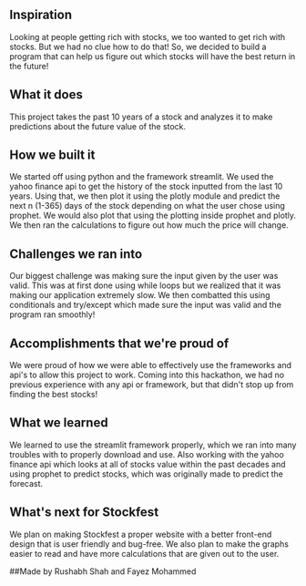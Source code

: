 ## Inspiration
Looking at people getting rich with stocks, we too wanted to get rich with stocks. But we had no clue how to do that! So, we decided to build a program that can help us figure out which stocks will have the best return in the future!

## What it does
This project takes the past 10 years of a stock and analyzes it to make predictions about the future value of the stock.

## How we built it
We started off using python and the framework streamlit. We used the yahoo finance api to get the history of the stock inputted from the last 10 years. Using that, we then plot it using the plotly module and predict the next n (1-365) days of the stock depending on what the user chose using prophet.  We would also plot that using the plotting inside prophet and plotly. We then ran the calculations to figure out how much the price will change.                                                                                                                                                                                                                                                                                                                                                                                   
## Challenges we ran into
Our biggest challenge was making sure the input given by the user was valid. This was at first done using while loops but we realized that it was making our application extremely slow. We then combatted this using conditionals and try/except which made sure the input was valid and the program ran smoothly!

## Accomplishments that we're proud of
We were proud of how we were able to effectively use the frameworks and api's to allow this project to work. Coming into this hackathon, we had no previous experience with any api or framework, but that didn't stop up from finding the best stocks!

## What we learned
We learned to use the streamlit framework properly, which we ran into many troubles with to properly download and use. Also working with the yahoo finance api which looks at all of stocks value within the past decades and using prophet to predict stocks, which was originally made to predict the forecast.

## What's next for Stockfest
We plan on making Stockfest a proper website with a better front-end design that is user friendly and bug-free. We also plan to make the graphs easier to read and have more calculations that are given out to the user.

##Made by Rushabh Shah and Fayez Mohammed
